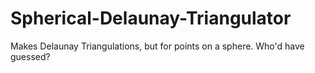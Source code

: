 # Spherical-Delaunay-Triangulator
Makes Delaunay Triangulations, but for points on a sphere. Who'd have guessed?

